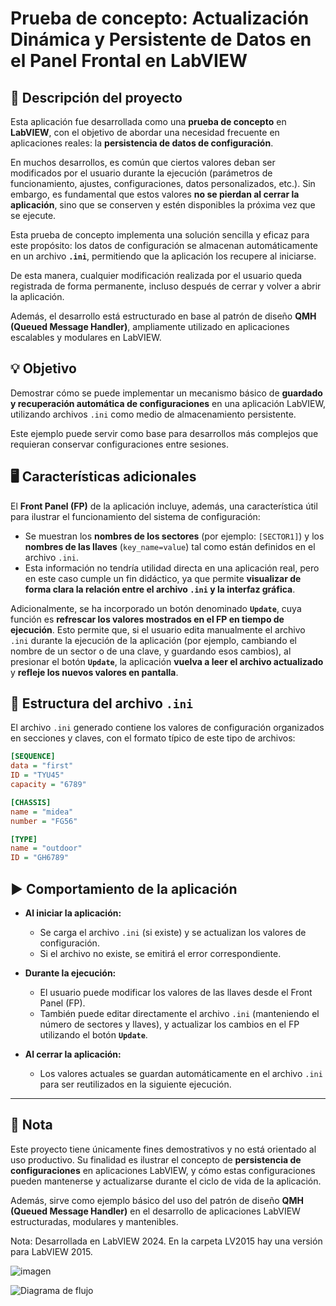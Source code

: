 # Prueba de concepto: Actualización Dinámica y Persistente de Datos en el Panel Frontal en LabVIEW

## 📄 Descripción del proyecto

Esta aplicación fue desarrollada como una **prueba de concepto** en **LabVIEW**, con el objetivo de abordar una necesidad frecuente en aplicaciones reales: la **persistencia de datos de configuración**.

En muchos desarrollos, es común que ciertos valores deban ser modificados por el usuario durante la ejecución (parámetros de funcionamiento, ajustes, configuraciones, datos personalizados, etc.). Sin embargo, es fundamental que estos valores **no se pierdan al cerrar la aplicación**, sino que se conserven y estén disponibles la próxima vez que se ejecute.

Esta prueba de concepto implementa una solución sencilla y eficaz para este propósito: los datos de configuración se almacenan automáticamente en un archivo **`.ini`**, permitiendo que la aplicación los recupere al iniciarse.

De esta manera, cualquier modificación realizada por el usuario queda registrada de forma permanente, incluso después de cerrar y volver a abrir la aplicación.

Además, el desarrollo está estructurado en base al patrón de diseño **QMH (Queued Message Handler)**, ampliamente utilizado en aplicaciones escalables y modulares en LabVIEW.

## 💡 Objetivo

Demostrar cómo se puede implementar un mecanismo básico de **guardado y recuperación automática de configuraciones** en una aplicación LabVIEW, utilizando archivos `.ini` como medio de almacenamiento persistente.

Este ejemplo puede servir como base para desarrollos más complejos que requieran conservar configuraciones entre sesiones.

## 🖥️ Características adicionales

El **Front Panel (FP)** de la aplicación incluye, además, una característica útil para ilustrar el funcionamiento del sistema de configuración:

- Se muestran los **nombres de los sectores** (por ejemplo: `[SECTOR1]`) y los **nombres de las llaves** (`key_name=value`) tal como están definidos en el archivo `.ini`.
- Esta información no tendría utilidad directa en una aplicación real, pero en este caso cumple un fin didáctico, ya que permite **visualizar de forma clara la relación entre el archivo `.ini` y la interfaz gráfica**.

Adicionalmente, se ha incorporado un botón denominado **`Update`**, cuya función es **refrescar los valores mostrados en el FP en tiempo de ejecución**. Esto permite que, si el usuario edita manualmente el archivo `.ini` durante la ejecución de la aplicación (por ejemplo, cambiando el nombre de un sector o de una clave, y guardando esos cambios), al presionar el botón **`Update`**, la aplicación **vuelva a leer el archivo actualizado** y **refleje los nuevos valores en pantalla**.

## 📂 Estructura del archivo `.ini`

El archivo `.ini` generado contiene los valores de configuración organizados en secciones y claves, con el formato típico de este tipo de archivos:

```ini
[SEQUENCE]
data = "first"
ID = "TYU45"
capacity = "6789"

[CHASSIS]
name = "midea"
number = "FG56"

[TYPE]
name = "outdoor"
ID = "GH6789"
```

## ▶️ Comportamiento de la aplicación

- **Al iniciar la aplicación:**
  - Se carga el archivo `.ini` (si existe) y se actualizan los valores de configuración.
  - Si el archivo no existe, se emitirá el error correspondiente.

- **Durante la ejecución:**
  - El usuario puede modificar los valores de las llaves desde el Front Panel (FP).
  - También puede editar directamente el archivo `.ini` (manteniendo el número de sectores y llaves), y actualizar los cambios en el FP utilizando el botón **`Update`**.

- **Al cerrar la aplicación:**
  - Los valores actuales se guardan automáticamente en el archivo `.ini` para ser reutilizados en la siguiente ejecución.

---

## 📌 Nota

Este proyecto tiene únicamente fines demostrativos y no está orientado al uso productivo. Su finalidad es ilustrar el concepto de **persistencia de configuraciones** en aplicaciones LabVIEW, y cómo estas configuraciones pueden mantenerse y actualizarse durante el ciclo de vida de la aplicación.

Además, sirve como ejemplo básico del uso del patrón de diseño **QMH (Queued Message Handler)** en el desarrollo de aplicaciones LabVIEW estructuradas, modulares y mantenibles.

Nota: Desarrollada en LabVIEW 2024. En la carpeta LV2015 hay una versión para LabVIEW 2015.

![imagen](https://github.com/user-attachments/assets/c978b7b1-ad67-47b7-b424-9d211e61dbab)

![Diagrama de flujo](https://github.com/user-attachments/assets/0ab7f27b-417b-418b-bea2-c7f72bc8565f)

